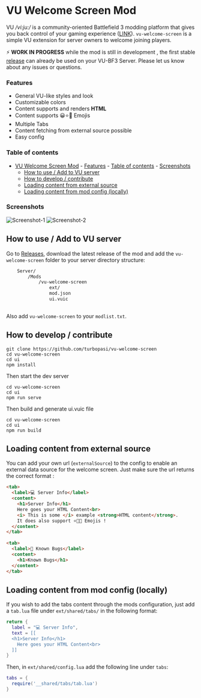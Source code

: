 # VU Welcome Screen Mod
VU _/vi:ju:/_ is a community-oriented Battlefield 3 modding platform that gives you back control of your gaming experience ([LINK](https://veniceunleashed.net/)). `vu-welcome-screen` is a simple VU extension for server owners to welcome joining players. 

⚡ **WORK IN PROGRESS** while the mod is still in development , the first stable [release](https://github.com/turbopasi/vu-welcome-screen/releases) can already be used on your VU-BF3 Server. Please let us know about any issues or questions.

### Features
- General VU-like styles and look
- Customizable colors
- Content supports and renders **HTML**
- Content supports 😀⭐🦀 Emojis
- Multiple Tabs
- Content fetching from external source possible
- Easy config

### Table of contents
- [VU Welcome Screen Mod](#vu-welcome-screen-mod)
		- [Features](#features)
		- [Table of contents](#table-of-contents)
		- [Screenshots](#screenshots)
	- [How to use / Add to VU server](#how-to-use--add-to-vu-server)
	- [How to develop / contribute](#how-to-develop--contribute)
	- [Loading content from external source](#loading-content-from-external-source)
	- [Loading content from mod config (locally)](#loading-content-from-mod-config-locally)

### Screenshots
![Screenshot-1](https://i.imgur.com/YX20P4Z.jpg)
![Screenshot-2](https://i.imgur.com/gQgE0SX.jpg)

## How to use / Add to VU server
Go to [Releases](https://github.com/turbopasi/vu-welcome-screen/releases), download the latest release of the mod and add the `vu-welcome-screen` folder to your server directory structure:
```bash
	Server/
		/Mods
			/vu-welcome-screen
				ext/
				mod.json
				ui.vuic
		
```
Also add `vu-welcome-screen` to your `modlist.txt`.

## How to develop / contribute

```
git clone https://github.com/turbopasi/vu-welcome-screen
cd vu-welcome-screen
cd ui
npm install
```
Then start the dev server
```
cd vu-welcome-screen
cd ui
npm run serve
```
Then build and generate ui.vuic  file
```
cd vu-welcome-screen
cd ui
npm run build
```

## Loading content from external source

You can add your own url (`externalSource`) to the config to enable an external data source for the welcome screen. 
Just make sure the url returns the correct format : 
```html
<tab>
  <label>💻 Server Info</label>
  <content>
    <h1>Server Info</h1>
    Here goes your HTML Content<br>
    <i> This is some </i> example <strong>HTML content</strong>.
    It does also support ⭐🥨🚚 Emojis !
  </content>
</tab>
      
<tab>
  <label>🐞 Known Bugs</label>
  <content>
    <h1>Known Bugs</h1>
  </content>
</tab>
```

## Loading content from mod config (locally)

If you wish to add the tabs content through the mods configuration, just add a `tab.lua` file under `ext/shared/tabs/` in the following format: 
```lua
return {
  label = "💻 Server Info",
  text = [[
  <h1>Server Info</h1>
	Here goes your HTML Content<br>
  ]]
}
```
Then, in `ext/shared/config.lua` add the following line under `tabs`:
```lua
tabs = {
  require('__shared/tabs/tab.lua')
}
```
